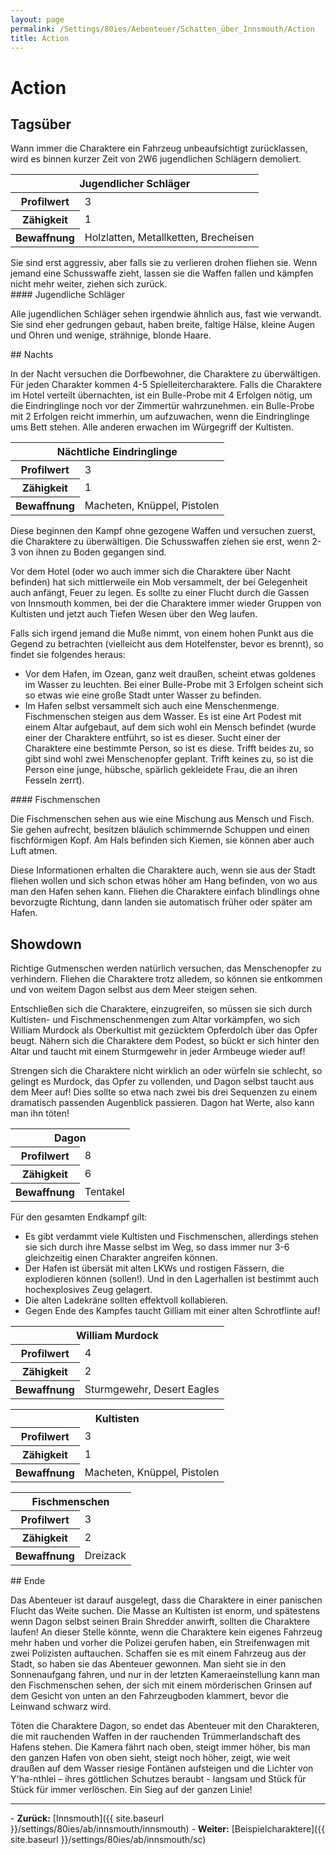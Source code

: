 ```yaml
---
layout: page
permalink: /Settings/80ies/Aebenteuer/Schatten_über_Innsmouth/Action
title: Action
---
```


# Action

## Tagsüber

Wann immer die Charaktere ein Fahrzeug unbeaufsichtigt zurücklassen, wird es binnen kurzer Zeit von 2W6 jugendlichen Schlägern demoliert.

<table>
<thead>
<tr><th colspan="2">Jugendlicher Schläger</th></tr>
</thead>
<tbody>
<tr><th>Profilwert</th><td>3</td></tr>
<tr><th>Zähigkeit</th><td>1</td></tr>
<tr><th>Bewaffnung</th><td>Holzlatten, Metallketten, Brecheisen</td></tr>
</tbody>
</table>
Sie sind erst aggressiv, aber falls sie zu verlieren drohen fliehen sie. Wenn jemand eine Schusswaffe zieht, lassen sie die Waffen fallen und kämpfen nicht mehr weiter, ziehen sich zurück.

<div class="hinweis">
#### Jugendliche Schläger

Alle jugendlichen Schläger sehen irgendwie ähnlich aus, fast wie verwandt. Sie sind eher gedrungen gebaut, haben breite, faltige Hälse, kleine Augen und Ohren und wenige, strähnige, blonde Haare.

</div>
## Nachts

In der Nacht versuchen die Dorfbewohner, die Charaktere zu überwältigen. Für jeden Charakter kommen 4-5 Spielleitercharaktere. Falls die Charaktere im Hotel verteilt übernachten, ist ein Bulle-Probe mit 4 Erfolgen nötig, um die Eindringlinge noch vor der Zimmertür wahrzunehmen. ein Bulle-Probe mit 2 Erfolgen reicht immerhin, um aufzuwachen, wenn die Eindringlinge ums Bett stehen. Alle anderen erwachen im Würgegriff der Kultisten.

<table>
<thead>
<tr><th colspan="2">Nächtliche Eindringlinge</th></tr>
</thead>
<tbody>
<tr><th>Profilwert</th><td>3</td></tr>
<tr><th>Zähigkeit</th><td>1</td></tr>
<tr><th>Bewaffnung</th><td>Macheten, Knüppel, Pistolen</td></tr>
</tbody>
</table>
Diese beginnen den Kampf ohne gezogene Waffen und versuchen zuerst, die Charaktere zu überwältigen. Die Schusswaffen ziehen sie erst, wenn 2-3 von ihnen zu Boden gegangen sind.

Vor dem Hotel (oder wo auch immer sich die Charaktere über Nacht befinden) hat sich mittlerweile ein Mob versammelt, der bei Gelegenheit auch anfängt, Feuer zu legen. Es sollte zu einer Flucht durch die Gassen von Innsmouth kommen, bei der die Charaktere immer wieder Gruppen von Kultisten und jetzt auch Tiefen Wesen über den Weg laufen.

Falls sich irgend jemand die Muße nimmt, von einem hohen Punkt aus die Gegend zu betrachten (vielleicht aus dem Hotelfenster, bevor es brennt), so findet sie folgendes heraus:

- Vor dem Hafen, im Ozean, ganz weit draußen, scheint etwas goldenes im Wasser zu leuchten. Bei einer Bulle-Probe mit 3 Erfolgen scheint sich so etwas wie eine große Stadt unter Wasser zu befinden.
- Im Hafen selbst versammelt sich auch eine Menschenmenge. Fischmenschen steigen aus dem Wasser. Es ist eine Art Podest mit einem Altar aufgebaut, auf dem sich wohl ein Mensch befindet (wurde einer der Charaktere entführt, so ist es dieser. Sucht einer der Charaktere eine bestimmte Person, so ist es diese. Trifft beides zu, so gibt sind wohl zwei Menschenopfer geplant. Trifft keines zu, so ist die Person eine junge, hübsche, spärlich gekleidete Frau, die an ihren Fesseln zerrt).

<div class="hinweis">
#### Fischmenschen

Die Fischmenschen sehen aus wie eine Mischung aus Mensch und Fisch. Sie gehen aufrecht, besitzen bläulich schimmernde Schuppen und einen fischförmigen Kopf. Am Hals befinden sich Kiemen, sie können aber auch Luft atmen.

</div>
Diese Informationen erhalten die Charaktere auch, wenn sie aus der Stadt fliehen wollen und sich schon etwas höher am Hang befinden, von wo aus man den Hafen sehen kann. Fliehen die Charaktere einfach blindlings ohne bevorzugte Richtung, dann landen sie automatisch früher oder später am Hafen.

## Showdown

Richtige Gutmenschen werden natürlich versuchen, das Menschenopfer zu verhindern. Fliehen die Charaktere trotz alledem, so können sie entkommen und von weitem Dagon selbst aus dem Meer steigen sehen.

Entschließen sich die Charaktere, einzugreifen, so müssen sie sich durch Kultisten- und Fischmenschenmengen zum Altar vorkämpfen, wo sich William Murdock als Oberkultist mit gezücktem Opferdolch über das Opfer beugt. Nähern sich die Charaktere dem Podest, so bückt er sich hinter den Altar und taucht mit einem Sturmgewehr in jeder Armbeuge wieder auf!

Strengen sich die Charaktere nicht wirklich an oder würfeln sie schlecht, so gelingt es Murdock, das Opfer zu vollenden, und Dagon selbst taucht aus dem Meer auf! Dies sollte so etwa nach zwei bis drei Sequenzen zu einem dramatisch passenden Augenblick passieren. Dagon hat Werte, also kann man ihn töten!

<table>
<tbody>
<tr><th colspan="2">Dagon</th></tr>
<tr><th>Profilwert</th><td>8</td></tr>
<tr><th>Zähigkeit</th><td>6</td></tr>
<tr><th>Bewaffnung</th><td>Tentakel</td></tr>
</tbody>
</table>
Für den gesamten Endkampf gilt:

- Es gibt verdammt viele Kultisten und Fischmenschen, allerdings stehen sie sich durch ihre Masse selbst im Weg, so dass immer nur 3-6 gleichzeitig einen Charakter angreifen können.
- Der Hafen ist übersät mit alten LKWs und rostigen Fässern, die explodieren können (sollen!). Und in den Lagerhallen ist bestimmt auch hochexplosives Zeug gelagert.
- Die alten Ladekräne sollten effektvoll kollabieren.
- Gegen Ende des Kampfes taucht Gilliam mit einer alten Schrotflinte auf!

<table>
<tbody>
<tr><th colspan="2">William Murdock</th></tr>
<tr><th>Profilwert</th><td>4</td></tr>
<tr><th>Zähigkeit</th><td>2</td></tr>
<tr><th>Bewaffnung</th><td>Sturmgewehr, Desert Eagles</td></tr>
</tbody>
</table>
<table>
<tbody>
<tr><th colspan="2">Kultisten</th></tr>
<tr><th>Profilwert</th><td>3</td></tr>
<tr><th>Zähigkeit</th><td>1</td></tr>
<tr><th>Bewaffnung</th><td>Macheten, Knüppel, Pistolen</td></tr>
</tbody>
</table>
<table>
<tbody>
<tr><th colspan="2">Fischmenschen</th></tr>
<tr><th>Profilwert</th><td>3</td></tr>
<tr><th>Zähigkeit</th><td>2</td></tr>
<tr><th>Bewaffnung</th><td>Dreizack</td></tr>
</tbody>
</table>
## Ende

Das Abenteuer ist darauf ausgelegt, dass die Charaktere in einer panischen Flucht das Weite suchen. Die Masse an Kultisten ist enorm, und spätestens wenn Dagon selbst seinen Brain Shredder anwirft, sollten die Charaktere laufen! An dieser Stelle könnte, wenn die Charaktere kein eigenes Fahrzeug mehr haben und vorher die Polizei gerufen haben, ein Streifenwagen mit zwei Polizisten auftauchen. Schaffen sie es mit einem Fahrzeug aus der Stadt, so haben sie das Abenteuer gewonnen. Man sieht sie in den Sonnenaufgang fahren, und nur in der letzten Kameraeinstellung kann man den Fischmenschen sehen, der sich mit einem mörderischen Grinsen auf dem Gesicht von unten an den Fahrzeugboden klammert, bevor die Leinwand schwarz wird.

Töten die Charaktere Dagon, so endet das Abenteuer mit den Charakteren, die mit rauchenden Waffen in der rauchenden Trümmerlandschaft des Hafens stehen. Die Kamera fährt nach oben, steigt immer höher, bis man den ganzen Hafen von oben sieht, steigt noch höher, zeigt, wie weit draußen auf dem Wasser riesige Fontänen aufsteigen und die Lichter von Y&#39;ha-nthlei &ndash; ihres göttlichen Schutzes beraubt - langsam und Stück für Stück für immer verlöschen. Ein Sieg auf der ganzen Linie!


<hr/>
- <strong>Zurück:</strong> [Innsmouth]({{ site.baseurl }}/settings/80ies/ab/innsmouth/innsmouth)
- <strong>Weiter:</strong> [Beispielcharaktere]({{ site.baseurl }}/settings/80ies/ab/innsmouth/sc)

